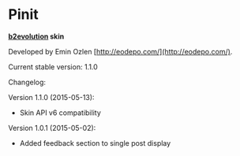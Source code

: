 # Pinit 

**[b2evolution](github.com/b2evolution/b2evolution) skin**

Developed by Emin Ozlen [http://eodepo.com/](http://eodepo.com/).

Current stable version: 1.1.0

Changelog:

Version 1.1.0 (2015-05-13):
- Skin API v6 compatibility

Version 1.0.1 (2015-05-02):
- Added feedback section to single post display